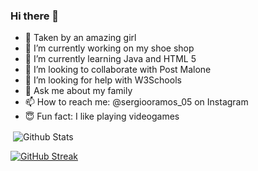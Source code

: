 ### Hi there 👋

- 🥰 Taken by an amazing girl
- 🔭 I’m currently working on my shoe shop
- 🌱 I’m currently learning Java and HTML 5
- 👯 I’m looking to collaborate with Post Malone
- 🤔 I’m looking for help with W3Schools
- 💬 Ask me about my family
- 📫 How to reach me: @sergiooramos_05 on Instagram
- 😇 Fun fact: I like playing videogames


<p>&nbsp;<img align="center" src="https://github-readme-stats.vercel.app/api?username=Kazuma275&show_icons=true&locale=en" alt="Github Stats"/></p>
<a href="https://git.io/streak-stats"><img src="https://github-readme-streak-stats.herokuapp.com?user=Kazuma275" alt="GitHub Streak" /></a>
